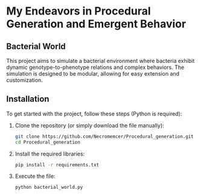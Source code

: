 # My Endeavors in Procedural Generation and Emergent Behavior

## Bacterial World

This project aims to simulate a bacterial environment where bacteria exhibit dynamic genotype-to-phenotype relations and complex behaviors. The simulation is designed to be modular, allowing for easy extension and customization.

## Installation

To get started with the project, follow these steps (Python is required):

1. Clone the repository (or simply download the file manually):
    ```bash
    git clone https://github.com/Necromemcer/Procedural_generation.git
    cd Procedural_generation

2. Install the required libraries:
    ```bash
    pip install -r requirements.txt

3. Execute the file:
    ```bash
    python bacterial_world.py
